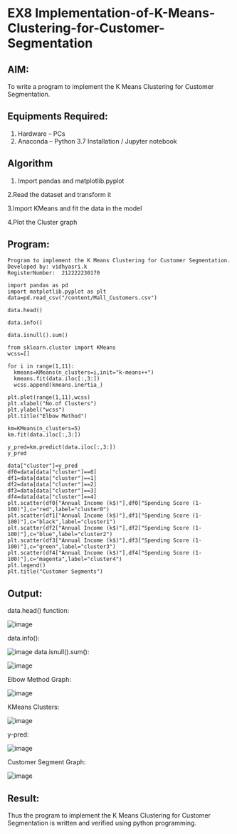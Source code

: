 # EX8 Implementation-of-K-Means-Clustering-for-Customer-Segmentation

## AIM:
To write a program to implement the K Means Clustering for Customer Segmentation.

## Equipments Required:
1. Hardware – PCs
2. Anaconda – Python 3.7 Installation / Jupyter notebook

## Algorithm
1. Import pandas and matplotlib.pyplot

2.Read the dataset and transform it

3.Import KMeans and fit the data in the model

4.Plot the Cluster graph 

## Program:
```
Program to implement the K Means Clustering for Customer Segmentation.
Developed by: vidhyasri.k
RegisterNumber:  212222230170
```
```
import pandas as pd
import matplotlib.pyplot as plt
data=pd.read_csv("/content/Mall_Customers.csv")

data.head()

data.info()

data.isnull().sum()

from sklearn.cluster import KMeans
wcss=[]

for i in range(1,11):
  kmeans=KMeans(n_clusters=i,init="k-means++")
  kmeans.fit(data.iloc[:,3:])
  wcss.append(kmeans.inertia_)

plt.plot(range(1,11),wcss)
plt.xlabel("No.of Clusters")
plt.ylabel("wcss")
plt.title("Elbow Method")

km=KMeans(n_clusters=5)
km.fit(data.iloc[:,3:])

y_pred=km.predict(data.iloc[:,3:])
y_pred

data["cluster"]=y_pred
df0=data[data["cluster"]==0]
df1=data[data["cluster"]==1]
df2=data[data["cluster"]==2]
df3=data[data["cluster"]==3]
df4=data[data["cluster"]==4]
plt.scatter(df0["Annual Income (k$)"],df0["Spending Score (1-100)"],c="red",label="cluster0")
plt.scatter(df1["Annual Income (k$)"],df1["Spending Score (1-100)"],c="black",label="cluster1")
plt.scatter(df2["Annual Income (k$)"],df2["Spending Score (1-100)"],c="blue",label="cluster2")
plt.scatter(df3["Annual Income (k$)"],df3["Spending Score (1-100)"],c="green",label="cluster3")
plt.scatter(df4["Annual Income (k$)"],df4["Spending Score (1-100)"],c="magenta",label="cluster4")
plt.legend()
plt.title("Customer Segments")

```

## Output:
data.head() function:

![image](https://github.com/vidhyasrikachapalayam/Implementation-of-K-Means-Clustering-for-Customer-Segmentation/assets/119477817/9898af79-e200-451d-b2cf-74552d1ecd45)

data.info():

![image](https://github.com/vidhyasrikachapalayam/Implementation-of-K-Means-Clustering-for-Customer-Segmentation/assets/119477817/a8d67e7c-c317-4069-80c3-c7edff3e4e56)
data.isnull().sum():

![image](https://github.com/vidhyasrikachapalayam/Implementation-of-K-Means-Clustering-for-Customer-Segmentation/assets/119477817/43f695ef-cc5b-4062-b194-dbba995e30f1)

Elbow Method Graph:

![image](https://github.com/vidhyasrikachapalayam/Implementation-of-K-Means-Clustering-for-Customer-Segmentation/assets/119477817/ec138f84-2f15-428c-a8a2-028bd788c02d)


KMeans Clusters:

![image](https://github.com/vidhyasrikachapalayam/Implementation-of-K-Means-Clustering-for-Customer-Segmentation/assets/119477817/383526f4-8be9-4c07-84b5-b8f57ea1c8ee)

y-pred:

![image](https://github.com/vidhyasrikachapalayam/Implementation-of-K-Means-Clustering-for-Customer-Segmentation/assets/119477817/64f11d83-1940-4fa3-896f-4f85947305ac)

Customer Segment Graph:

![image](https://github.com/vidhyasrikachapalayam/Implementation-of-K-Means-Clustering-for-Customer-Segmentation/assets/119477817/1c871df4-d4e3-47fa-8e99-e23d7f2d263f)


## Result:
Thus the program to implement the K Means Clustering for Customer Segmentation is written and verified using python programming.
